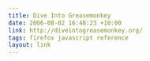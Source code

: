 ```yaml
---
title: Dive Into Greasemonkey
date: 2006-08-02 16:48:23 +10:00
link: http://diveintogreasemonkey.org/
tags: firefox javascript reference
layout: link
---
```

